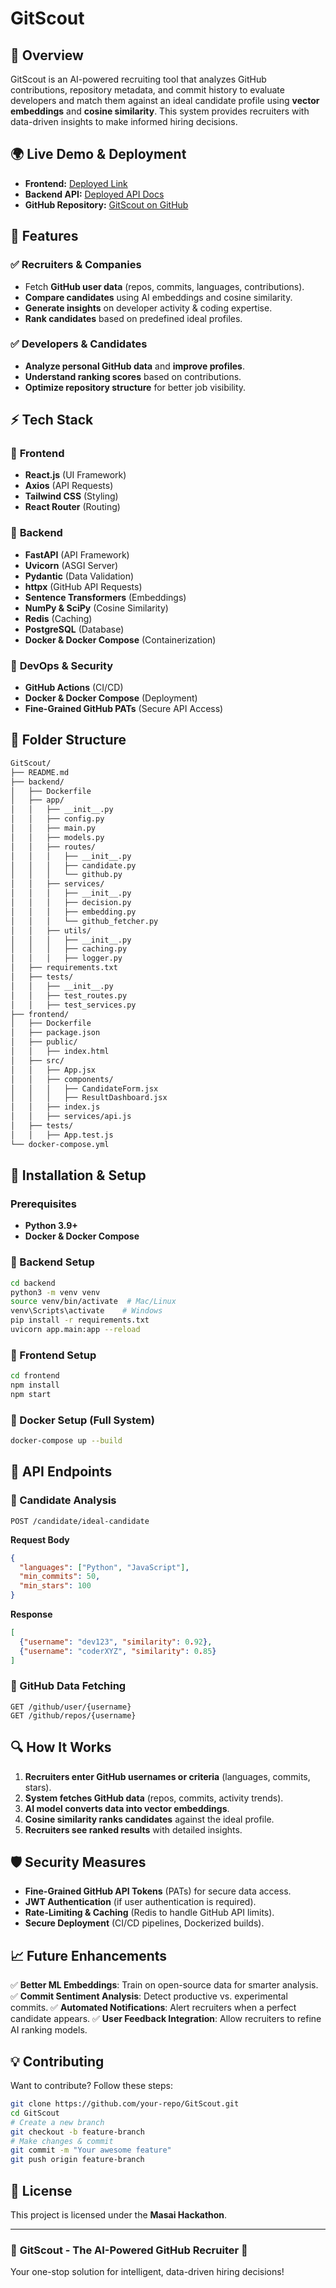 # GitScout

## 🚀 Overview
GitScout is an AI-powered recruiting tool that analyzes GitHub contributions, repository metadata, and commit history to evaluate developers and match them against an ideal candidate profile using **vector embeddings** and **cosine similarity**. This system provides recruiters with data-driven insights to make informed hiring decisions.

## 🌍 Live Demo & Deployment
- **Frontend:** [Deployed Link](#) 
- **Backend API:** [Deployed API Docs](#) 
- **GitHub Repository:** [GitScout on GitHub](https://github.com/TheApostle-07/GitScout) 

## 📌 Features
### ✅ Recruiters & Companies
- Fetch **GitHub user data** (repos, commits, languages, contributions).
- **Compare candidates** using AI embeddings and cosine similarity.
- **Generate insights** on developer activity & coding expertise.
- **Rank candidates** based on predefined ideal profiles.

### ✅ Developers & Candidates
- **Analyze personal GitHub data** and **improve profiles**.
- **Understand ranking scores** based on contributions.
- **Optimize repository structure** for better job visibility.

## ⚡ Tech Stack
### 📌 **Frontend**
- **React.js** (UI Framework)
- **Axios** (API Requests)
- **Tailwind CSS** (Styling)
- **React Router** (Routing)

### 📌 **Backend**
- **FastAPI** (API Framework)
- **Uvicorn** (ASGI Server)
- **Pydantic** (Data Validation)
- **httpx** (GitHub API Requests)
- **Sentence Transformers** (Embeddings)
- **NumPy & SciPy** (Cosine Similarity)
- **Redis** (Caching)
- **PostgreSQL** (Database)
- **Docker & Docker Compose** (Containerization)

### 📌 **DevOps & Security**
- **GitHub Actions** (CI/CD)
- **Docker & Docker Compose** (Deployment)
- **Fine-Grained GitHub PATs** (Secure API Access)

## 📂 Folder Structure
```bash
GitScout/
├── README.md
├── backend/
│   ├── Dockerfile
│   ├── app/
│   │   ├── __init__.py
│   │   ├── config.py
│   │   ├── main.py
│   │   ├── models.py
│   │   ├── routes/
│   │   │   ├── __init__.py
│   │   │   ├── candidate.py
│   │   │   └── github.py
│   │   ├── services/
│   │   │   ├── __init__.py
│   │   │   ├── decision.py
│   │   │   ├── embedding.py
│   │   │   └── github_fetcher.py
│   │   ├── utils/
│   │   │   ├── __init__.py
│   │   │   ├── caching.py
│   │   │   ├── logger.py
│   ├── requirements.txt
│   ├── tests/
│   │   ├── __init__.py
│   │   ├── test_routes.py
│   │   ├── test_services.py
├── frontend/
│   ├── Dockerfile
│   ├── package.json
│   ├── public/
│   │   ├── index.html
│   ├── src/
│   │   ├── App.jsx
│   │   ├── components/
│   │   │   ├── CandidateForm.jsx
│   │   │   ├── ResultDashboard.jsx
│   │   ├── index.js
│   │   ├── services/api.js
│   ├── tests/
│   │   ├── App.test.js
└── docker-compose.yml
```

## 🔧 Installation & Setup
### Prerequisites
- **Python 3.9+**
- **Docker & Docker Compose**

### 🚀 Backend Setup
```bash
cd backend
python3 -m venv venv
source venv/bin/activate  # Mac/Linux
venv\Scripts\activate    # Windows
pip install -r requirements.txt
uvicorn app.main:app --reload
```

### 🚀 Frontend Setup
```bash
cd frontend
npm install
npm start
```

### 🚀 Docker Setup (Full System)
```bash
docker-compose up --build
```

## 📡 API Endpoints
### 🔹 Candidate Analysis
```http
POST /candidate/ideal-candidate
```
**Request Body**
```json
{
  "languages": ["Python", "JavaScript"],
  "min_commits": 50,
  "min_stars": 100
}
```
**Response**
```json
[
  {"username": "dev123", "similarity": 0.92},
  {"username": "coderXYZ", "similarity": 0.85}
]
```

### 🔹 GitHub Data Fetching
```http
GET /github/user/{username}
GET /github/repos/{username}
```

## 🔍 How It Works
1. **Recruiters enter GitHub usernames or criteria** (languages, commits, stars).
2. **System fetches GitHub data** (repos, commits, activity trends).
3. **AI model converts data into vector embeddings**.
4. **Cosine similarity ranks candidates** against the ideal profile.
5. **Recruiters see ranked results** with detailed insights.

## 🛡️ Security Measures
- **Fine-Grained GitHub API Tokens** (PATs) for secure data access.
- **JWT Authentication** (if user authentication is required).
- **Rate-Limiting & Caching** (Redis to handle GitHub API limits).
- **Secure Deployment** (CI/CD pipelines, Dockerized builds).

## 📈 Future Enhancements
✅ **Better ML Embeddings**: Train on open-source data for smarter analysis.
✅ **Commit Sentiment Analysis**: Detect productive vs. experimental commits.
✅ **Automated Notifications**: Alert recruiters when a perfect candidate appears.
✅ **User Feedback Integration**: Allow recruiters to refine AI ranking models.

## 💡 Contributing
Want to contribute? Follow these steps:
```bash
git clone https://github.com/your-repo/GitScout.git
cd GitScout
# Create a new branch
git checkout -b feature-branch
# Make changes & commit
git commit -m "Your awesome feature"
git push origin feature-branch
```

## 📝 License
This project is licensed under the **Masai Hackathon**.

---
### 🎯 **GitScout - The AI-Powered GitHub Recruiter** 🚀
Your one-stop solution for intelligent, data-driven hiring decisions!
